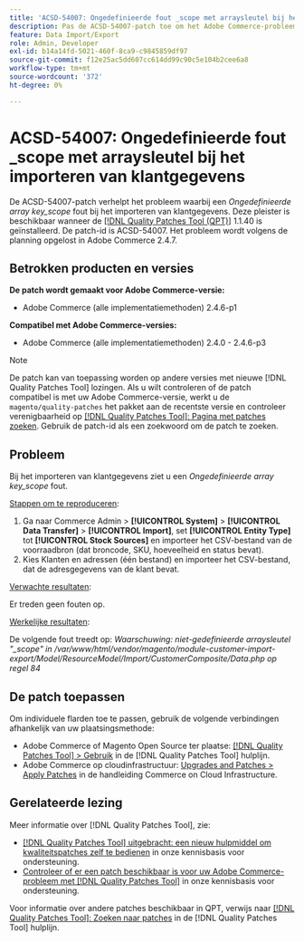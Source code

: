 ```yaml
---
title: 'ACSD-54007: Ongedefinieerde fout _scope met arraysleutel bij het importeren van klantgegevens'
description: Pas de ACSD-54007-patch toe om het Adobe Commerce-probleem op te lossen waarbij een Undefined array key_scope-fout wordt weergegeven bij het importeren van klantgegevens.
feature: Data Import/Export
role: Admin, Developer
exl-id: b14a14fd-5021-460f-8ca9-c9845859df97
source-git-commit: f12e25ac5dd607cc614dd99c90c5e104b2cee6a8
workflow-type: tm+mt
source-wordcount: '372'
ht-degree: 0%

---
```


# ACSD-54007: Ongedefinieerde fout _scope met arraysleutel bij het importeren van klantgegevens

De ACSD-54007-patch verhelpt het probleem waarbij een *Ongedefinieerde array key_scope* fout bij het importeren van klantgegevens. Deze pleister is beschikbaar wanneer de [[!DNL Quality Patches Tool (QPT)]](/help/announcements/adobe-commerce-announcements/magento-quality-patches-released-new-tool-to-self-serve-quality-patches.md) 1.1.40 is geïnstalleerd. De patch-id is ACSD-54007. Het probleem wordt volgens de planning opgelost in Adobe Commerce 2.4.7.

## Betrokken producten en versies

**De patch wordt gemaakt voor Adobe Commerce-versie:**

* Adobe Commerce (alle implementatiemethoden) 2.4.6-p1

**Compatibel met Adobe Commerce-versies:**

* Adobe Commerce (alle implementatiemethoden) 2.4.0 - 2.4.6-p3

>[!NOTE]
>
>De patch kan van toepassing worden op andere versies met nieuwe [!DNL Quality Patches Tool] lozingen. Als u wilt controleren of de patch compatibel is met uw Adobe Commerce-versie, werkt u de `magento/quality-patches` het pakket aan de recentste versie en controleer verenigbaarheid op [[!DNL Quality Patches Tool]: Pagina met patches zoeken](https://experienceleague.adobe.com/tools/commerce-quality-patches/index.html). Gebruik de patch-id als een zoekwoord om de patch te zoeken.

## Probleem

Bij het importeren van klantgegevens ziet u een *Ongedefinieerde array key_scope* fout.

<u>Stappen om te reproduceren</u>:

1. Ga naar Commerce Admin > **[!UICONTROL System]** > **[!UICONTROL Data Transfer]** >  **[!UICONTROL Import]**, set **[!UICONTROL Entity Type]** tot **[!UICONTROL Stock Sources]** en importeer het CSV-bestand van de voorraadbron (dat broncode, SKU, hoeveelheid en status bevat).
1. Kies Klanten en adressen (één bestand) en importeer het CSV-bestand, dat de adresgegevens van de klant bevat.

<u>Verwachte resultaten</u>:

Er treden geen fouten op.

<u>Werkelijke resultaten</u>:

De volgende fout treedt op:  *Waarschuwing: niet-gedefinieerde arraysleutel &quot;_scope&quot; in /var/www/html/vendor/magento/module-customer-import-export/Model/ResourceModel/Import/CustomerComposite/Data.php op regel 84*

## De patch toepassen

Om individuele flarden toe te passen, gebruik de volgende verbindingen afhankelijk van uw plaatsingsmethode:

* Adobe Commerce of Magento Open Source ter plaatse: [[!DNL Quality Patches Tool] > Gebruik](https://experienceleague.adobe.com/docs/commerce-operations/tools/quality-patches-tool/usage.html) in de [!DNL Quality Patches Tool] hulplijn.
* Adobe Commerce op cloudinfrastructuur: [Upgrades and Patches > Apply Patches](https://experienceleague.adobe.com/docs/commerce-cloud-service/user-guide/develop/upgrade/apply-patches.html) in de handleiding Commerce on Cloud Infrastructure.

## Gerelateerde lezing

Meer informatie over [!DNL Quality Patches Tool], zie:

* [[!DNL Quality Patches Tool] uitgebracht: een nieuw hulpmiddel om kwaliteitspatches zelf te bedienen](/help/announcements/adobe-commerce-announcements/magento-quality-patches-released-new-tool-to-self-serve-quality-patches.md) in onze kennisbasis voor ondersteuning.
* [Controleer of er een patch beschikbaar is voor uw Adobe Commerce-probleem met [!DNL Quality Patches Tool]](/help/support-tools/patches-available-in-qpt-tool/check-patch-for-magento-issue-with-magento-quality-patches.md) in onze kennisbasis voor ondersteuning.

Voor informatie over andere patches beschikbaar in QPT, verwijs naar [[!DNL Quality Patches Tool]: Zoeken naar patches](https://experienceleague.adobe.com/tools/commerce-quality-patches/index.html) in de [!DNL Quality Patches Tool] hulplijn.
